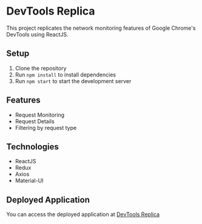 # DevTools Replica

This project replicates the network monitoring features of Google Chrome's DevTools using ReactJS.

## Setup

1. Clone the repository
2. Run `npm install` to install dependencies
3. Run `npm start` to start the development server

## Features

- Request Monitoring
- Request Details
- Filtering by request type

## Technologies

- ReactJS
- Redux
- Axios
- Material-UI

## Deployed Application

You can access the deployed application at [DevTools Replica](https://dev-tools-rat.netlify.app/)
